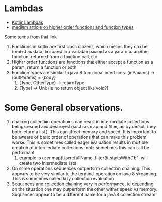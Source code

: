 # Lambdas

* [Kotlin Lambdas](https://kotlinlang.org/docs/reference/lambdas.html)
* [medium article on higher order functions and function types](https://medium.com/tompee/idiomatic-kotlin-higher-order-functions-and-function-types-adb59172796)

Some terms from that link
1.  Functions in kotlin are first class citizens, which means they can be treated as data, ie stored in a variable
 passed as a param to another function, returned from a function call, etc
1.  Higher order functions are functions that either accept a function as a param, return a function
or both
1. Function types are similar to java 8 functional interfaces.  (inParams) -> (outParams) = {body}
    1. (Type, OtherType) -> returnType
    1. (Type) -> Unit (ie no return object like void?)
    
# Some General observations.
1.  chaining collection operation s can result in intermediate collections being created and 
destroyed (such as map and filter, as by default they both return a list ).  This can affect memory and speed.  It is important to be aweare of basic
order of operations that can make this problem worse.  This is sometimes called eager evaluation results in multiple
 creation of intermediate collections.  note sometimes this can still be performant
    1. example is user.map(User::fullName).filter{it.startsWith("b") will create two intermediate lists
1.  On some operations sequences outperform collection chaining.  This appears to be very
similar to the terminal operation on java 8 streaming.  This is sometimes called lazy collection evaluation
1.  Sequences and collection chaining vary in performance, ie depending on the situation one may outperform the other
wither speed vs memory.  Suquences appear to be a different name for a java 8 collection stream